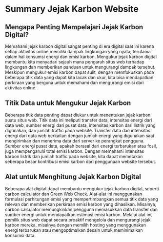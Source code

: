 # Summary Jejak Karbon Website

## Mengapa Penting Mempelajari Jejak Karbon Digital?

Memahami jejak karbon digital sangat penting di era digital saat ini karena setiap aktivitas online memiliki dampak lingkungan yang nyata, terutama dalam hal konsumsi energi dan emisi karbon. Mengukur jejak karbon digital membantu kita menyadari sejauh mana pengaruh situs web terhadap lingkungan dan memberikan panduan untuk mengurangi dampak tersebut. Meskipun mengukur emisi karbon dapat sulit, dengan memfokuskan pada beberapa titik data yang dapat kita lacak dan ukur, kita bisa mendapatkan perkiraan yang berguna untuk memahami dan mengurangi emisi dari aktivitas online.

## Titik Data untuk Mengukur Jejak Karbon

Beberapa titik data penting dapat diukur untuk menentukan jejak karbon suatu situs web. Titik data ini meliputi transfer data, intensitas energi dari data web, sumber energi dari pusat data, intensitas karbon dari listrik yang digunakan, dan jumlah traffic pada website. Transfer data dan intensitas energi dari data web berkaitan dengan jumlah energi yang digunakan saat mengirimkan dan menerima data dari server ke perangkat pengguna. Sumber energi pusat data, apakah berasal dari energi terbarukan atau fosil, juga mempengaruhi total emisi karbon. Dengan memahami intensitas karbon listrik dan jumlah traffic pada website, kita dapat memetakan seberapa besar kontribusi emisi karbon dari penggunaan website tersebut.

## Alat untuk Menghitung Jejak Karbon Digital

Beberapa alat digital dapat membantu mengukur jejak karbon digital, seperti carbon calculator dan Green Web Check. Alat-alat ini menggunakan formulasi perhitungan emisi yang mempertimbangkan semua titik data yang relevan dan memberikan perkiraan emisi karbon yang dihasilkan. Misalnya, carbon calculator memungkinkan pengguna memasukkan data transfer dan sumber energi untuk mendapatkan estimasi emisi karbon. Melalui alat ini, pemilik situs web dapat secara proaktif mengelola dan mengurangi jejak karbon mereka, misalnya dengan memilih hosting yang menggunakan energi terbarukan atau mengoptimalkan desain untuk meminimalkan konsumsi data.
